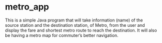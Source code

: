 # metro_app
This is a simple Java program that will take information (name) of the source station and the destination station, of  Metro, from the user and display the fare and shortest metro route to reach the destination. It will also be having a metro map for commuter’s better navigation.
